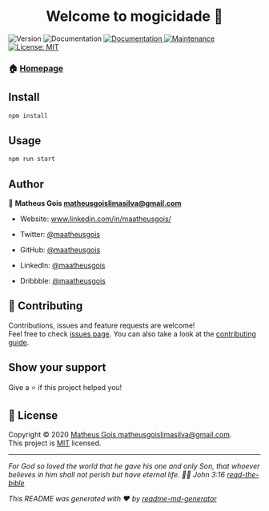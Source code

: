 <h1 align="center">Welcome to mogicidade 👋</h1>
<p>
  <img alt="Version" src="https://img.shields.io/badge/version-0.0.0-blue.svg?cacheSeconds=2592000" />
  <img alt="Documentation" src="https://github.com/MaatheusGois/Hackathon-CityMogi/workflows/Node.js%20CI/badge.svg" />
  <a href="https://github.com/MaatheusGois/Hackathon-CityMogi#readme" target="_blank">
    <img alt="Documentation" src="https://img.shields.io/badge/documentation-yes-brightgreen.svg" />
  </a>
  <a href="https://github.com/MaatheusGois/Hackathon-CityMogi/graphs/commit-activity" target="_blank">
    <img alt="Maintenance" src="https://img.shields.io/badge/Maintained%3F-yes-green.svg" />
  </a>
  <a href="https://github.com/MaatheusGois/Hackathon-CityMogi/blob/master/LICENSE" target="_blank">
    <img alt="License: MIT" src="https://img.shields.io/github/license/MaatheusGois/mogicidade" />
  </a>
</p>

### 🏠 [Homepage](https://github.com/MaatheusGois/Hackathon-CityMogi#readme)

## Install

```sh
npm install
```

## Usage

```sh
npm run start
```

## Author

👤 **Matheus Gois <matheusgoislimasilva@gmail.com>**

* Website: www.linkedin.com/in/maatheusgois/

* Twitter: [@maatheusgois](https://twitter.com/maatheusgois)

* GitHub: [@maatheusgois](https://github.com/maatheusgois)  

* LinkedIn: [@maatheusgois](https://linkedin.com/in/maatheusgois)

* Dribbble: [@maatheusgois](https://dribbble.com/maatheusgois)


## 🤝 Contributing

Contributions, issues and feature requests are welcome!<br />Feel free to check [issues page](https://github.com/MaatheusGois/Hackathon-CityMogi/issues). You can also take a look at the [contributing guide](https://github.com/MaatheusGois/Hackathon-CityMogi/blob/master/CONTRIBUTING.md).

## Show your support

Give a ⭐️ if this project helped you!

## 📝 License

Copyright © 2020 [Matheus Gois <matheusgoislimasilva@gmail.com>](https://github.com/MaatheusGois).<br />
This project is [MIT](https://github.com/MaatheusGois/Hackathon-CityMogi/blob/master/LICENSE) licensed.

***
_For God so loved the world that he gave his one and only Son, that whoever believes in him shall not perish but have eternal life. 🙌🏻 John 3:16 [read-the-bible](https://biblia.com/bible/esv/john/3/16)_

_This README was generated with ❤️ by [readme-md-generator](https://github.com/kefranabg/readme-md-generator)_

